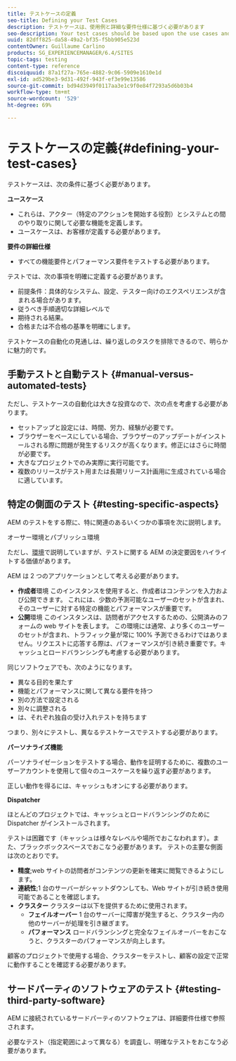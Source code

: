 ```yaml
---
title: テストケースの定義
seo-title: Defining your Test Cases
description: テストケースは、使用例と詳細な要件仕様に基づく必要があります
seo-description: Your test cases should be based upon the use cases and the detailed requirements specification
uuid: 82dff825-da58-49a2-bf35-f5bb905e523d
contentOwner: Guillaume Carlino
products: SG_EXPERIENCEMANAGER/6.4/SITES
topic-tags: testing
content-type: reference
discoiquuid: 87a1f27a-765e-4882-9c06-5909e1610e1d
exl-id: ad529be3-9d31-492f-943f-ef3e99e13586
source-git-commit: bd94d3949f0117aa3e1c9f0e84f7293a5d6b03b4
workflow-type: tm+mt
source-wordcount: '529'
ht-degree: 69%

---
```


# テストケースの定義{#defining-your-test-cases}

テストケースは、次の条件に基づく必要があります。

**ユースケース**

* これらは、アクター（特定のアクションを開始する役割）とシステムとの間のやり取りに関して必要な機能を定義します。
* ユースケースは、お客様が定義する必要があります。

**要件の詳細仕様**

* すべての機能要件とパフォーマンス要件をテストする必要があります。

テストでは、次の事項を明確に定義する必要があります。

* 前提条件：具体的なシステム、設定、テスター向けのエクスペリエンスが含まれる場合があります。
* 従うべき手順適切な詳細レベルで
* 期待される結果。
* 合格または不合格の基準を明確にします。

テストケースの自動化の見通しは、繰り返しのタスクを排除できるので、明らかに魅力的です。

## 手動テストと自動テスト {#manual-versus-automated-tests}

ただし、テストケースの自動化は大きな投資なので、次の点を考慮する必要があります。

* セットアップと設定には、時間、労力、経験が必要です。
* ブラウザーをベースにしている場合、ブラウザーのアップデートがインストールされる際に問題が発生するリスクが高くなります。修正にはさらに時間が必要です。
* 大きなプロジェクトでのみ実際に実行可能です。
* 複数のリリースがテスト用または長期リリース計画用に生成されている場合に適しています。

## 特定の側面のテスト {#testing-specific-aspects}

AEM のテストをする際に、特に関連のあるいくつかの事項を次に説明します。

オーサー環境とパブリッシュ環境

ただし、[環境](/help/sites-developing/the-basics.md#environments)で説明していますが、テストに関する AEM の決定要因をハイライトする価値があります。

AEM は 2 つのアプリケーションとして考える必要があります。

* **作成者**環境
このインスタンスを使用すると、作成者はコンテンツを入力および公開できます。
これには、少数の予測可能なユーザーのセットが含まれ、そのユーザーに対する特定の機能とパフォーマンスが重要です。
* **公開**環境
このインスタンスは、訪問者がアクセスするための、公開済みのフォームの web サイトを表します。
この環境には通常、より多くのユーザーのセットが含まれ、トラフィック量が常に 100% 予測できるわけではありません。リクエストに応答する際は、パフォーマンスが引き続き重要です。キャッシュとロードバランシングも考慮する必要があります。

同じソフトウェアでも、次のようになります。

* 異なる目的を果たす
* 機能とパフォーマンスに関して異なる要件を持つ
* 別の方法で設定される
* 別々に調整される
* は、それぞれ独自の受け入れテストを持ちます

つまり、別々にテストし、異なるテストケースでテストする必要があります。

**パーソナライズ機能**

パーソナライゼーションをテストする場合、動作を証明するために、複数のユーザーアカウントを使用して個々のユースケースを繰り返す必要があります。

正しい動作を得るには、キャッシュもオンにする必要があります。

**Dispatcher**

ほとんどのプロジェクトでは、キャッシュとロードバランシングのために Dispatcher がインストールされます。

テストは困難です（キャッシュは様々なレベルや場所でおこなわれます）。また、ブラックボックスベースでおこなう必要があります。 テストの主要な側面は次のとおりです。

* **精度**;web サイトの訪問者がコンテンツの更新を確実に閲覧できるようにします。
* **連続性**;1 台のサーバーがシャットダウンしても、Web サイトが引き続き使用可能であることを確認します。
* **クラスター**
クラスターは以下を提供するために使用されます。
   * **フェイルオーバー**
1 台のサーバーに障害が発生すると、クラスター内の他のサーバーが処理を引き継ぎます。
   * **パフォーマンス**
ロードバランシングと完全なフェイルオーバーをおこなうと、クラスターのパフォーマンスが向上します。


顧客のプロジェクトで使用する場合、クラスターをテストし、顧客の設定で正常に動作することを確認する必要があります。

## サードパーティのソフトウェアのテスト {#testing-third-party-software}

AEM に接続されているサードパーティのソフトウェアは、詳細要件仕様で参照されます。

必要なテスト（指定範囲によって異なる）を調査し、明確なテストをおこなう必要があります。
